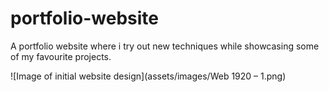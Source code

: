 # portfolio-website
A portfolio website where i try out new techniques while showcasing some of my favourite projects. 


![Image of initial website design](assets/images/Web 1920 – 1.png)
